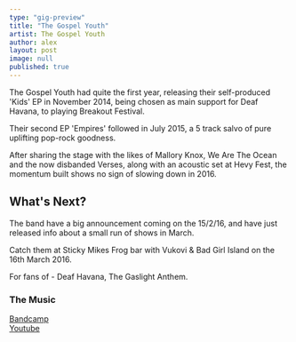 ```yaml
---
type: "gig-preview"
title: "The Gospel Youth"
artist: The Gospel Youth
author: alex
layout: post
image: null
published: true
---
```


The Gospel Youth had quite the first year, releasing their self-produced 'Kids' EP in November 2014, being chosen as main support for Deaf Havana, to playing Breakout Festival.

Their second EP 'Empires' followed in July 2015, a 5 track salvo of pure uplifting pop-rock goodness.

After sharing the stage with the likes of Mallory Knox, We Are The Ocean and the now disbanded Verses, along with an acoustic set at Hevy Fest, the momentum built shows no sign of slowing down in 2016.

## What's Next?

The band have a big announcement coming on the 15/2/16, and have just released info about a small run of shows in March.

Catch them at Sticky Mikes Frog bar with Vukovi & Bad Girl Island on the 16th March 2016.

For fans of - Deaf Havana, The Gaslight Anthem.

### The Music

[Bandcamp](https://thegospelyouth.bandcamp.com)  
[Youtube](https://m.youtube.com/channel/UCHq9gHa0Qq_aS6V3AQoOLGA)

